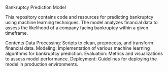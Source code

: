Bankruptcy Prediction Model

This repository contains code and resources for predicting bankruptcy using machine learning techniques. The model analyzes financial data to assess the likelihood of a company facing bankruptcy within a given timeframe.

Contents
Data Processing: Scripts to clean, preprocess, and transform financial data.
Modeling: Implementation of various machine learning algorithms for bankruptcy prediction.
Evaluation: Metrics and visualizations to assess model performance.
Deployment: Guidelines for deploying the model in production environments.
